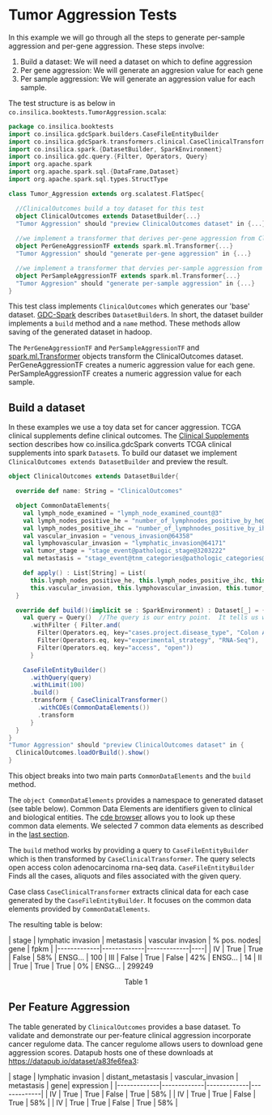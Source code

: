 # Tumor Aggression Tests
  In this example we will go through all the steps to generate per-sample aggression and per-gene aggression. These steps involve:

1. Build a dataset: We will need a dataset on which to define aggression
2. Per gene aggression: We will generate an aggresion value for each gene
3. Per sample aggression: We will generate an aggression value for each sample.

The test structure is as below in `co.insilica.booktests.TumorAggression.scala`: 
```scala
package co.insilica.booktests
import co.insilica.gdcSpark.builders.CaseFileEntityBuilder
import co.insilica.gdcSpark.transformers.clinical.CaseClinicalTransformer
import co.insilica.spark.{DatasetBuilder, SparkEnvironment}
import co.insilica.gdc.query.{Filter, Operators, Query}
import org.apache.spark
import org.apache.spark.sql.{DataFrame,Dataset}
import org.apache.spark.sql.types.StructType

class Tumor_Aggression extends org.scalatest.FlatSpec{

  //ClinicalOutcomes build a toy dataset for this test
  object ClinicalOutcomes extends DatasetBuilder{...}
  "Tumor Aggression" should "preview ClinicalOutcomes dataset" in {...}
  
  //we implement a transformer that derives per-gene aggression from ClinicalOutcomes
  object PerGeneAggressionTF extends spark.ml.Transformer{...}
  "Tumor Aggression" should "generate per-gene aggression" in {...}

  //we implement a transformer that dervies per-sample aggression from ClinicalOutcomes
  object PerSampleAggressionTF extends spark.ml.Transformer{...}
  "Tumor Aggresion" should "generate per-sample aggression" in {...}
}
```
This test class implements `ClinicalOutcomes` which generates our 'base' dataset. [GDC-Spark](../1_gdc/3_gdc-spark.md) describes `DatasetBuilder`s. In short, the dataset builder implements a `build` method and a `name` method.  These methods allow saving of the generated dataset in hadoop.

The `PerGeneAggressionTF` and `PerSampleAggressionTF` and [spark.ml.Transformer](http://spark.apache.org/docs/latest/ml-features.html) objects transform the ClinicalOutcomes dataset. PerGeneAggressionTF creates a numeric aggression value for each gene.  PerSampleAggressionTF creates a numeric aggression value for each sample.



## Build a dataset
   In these examples we use a toy data set for cancer aggression.  TCGA clinical supplements define clinical outcomes.  The [Clinical Supplements](./1_gdc/clinical_supplements.md) section describes how co.insilica.gdcSpark converts TCGA clinical supplements into spark `Dataset`s. To build our dataset we implement `ClinicalOutcomes extends DatasetBuilder` and preview the result.
  
```scala
object ClinicalOutcomes extends DatasetBuilder{

  override def name: String = "ClinicalOutcomes"

  object CommonDataElements{
    val lymph_node_examined = "lymph_node_examined_count@3"
    val lymph_nodes_positive_he = "number_of_lymphnodes_positive_by_he@3086388"
    val lymph_nodes_positive_ihc = "number_of_lymphnodes_positive_by_ihc@3086383"
    val vascular_invasion = "venous_invasion@64358"
    val lymphovascular_invasion = "lymphatic_invasion@64171"
    val tumor_stage = "stage_event@pathologic_stage@3203222"
    val metastasis = "stage_event@tnm_categories@pathologic_categories@pathologic_M@3045439"

    def apply() : List[String] = List(
      this.lymph_nodes_positive_he, this.lymph_nodes_positive_ihc, this.lymph_node_examined,
      this.vascular_invasion, this.lymphovascular_invasion, this.tumor_stage, this.metastasis)
  }

  override def build()(implicit se : SparkEnvironment) : Dataset[_] = {
    val query = Query()  //The query is our entry point.  It tells us what to get from gdc
      .withFilter { Filter.and(
        Filter(Operators.eq, key="cases.project.disease_type", "Colon Adenocarcinoma"),
        Filter(Operators.eq, key="experimental_strategy", "RNA-Seq"),
        Filter(Operators.eq, key="access", "open"))
      }

    CaseFileEntityBuilder()
      .withQuery(query)
      .withLimit(100)
      .build()
      .transform { CaseClinicalTransformer()
        .withCDEs(CommonDataElements())
        .transform
      }
  }
}
"Tumor Aggression" should "preview ClinicalOutcomes dataset" in {
  ClinicalOutcomes.loadOrBuild().show()
}
```
This object breaks into two main parts `CommonDataElements` and the `build` method. 

 The `object CommonDataElements` provides a namespace to generated dataset (see table below).  Common Data Elements are identifiers given to clinical and biological entities.  The [cde browser](https://cdebrowser.nci.nih.gov/CDEBrowser/) allows you to look up these common data elements.  We selected 7 common data elements as described in the [last section](README.md).

The `build` method works by providing a query to `CaseFileEntityBuilder` which is then transformed by `CaseClinicalTransformer`. The query selects open access colon adenocarcinoma rna-seq data. `CaseFileEntityBuilder` Finds all the cases, aliquots and files associated with the given query.  

 Case class `CaseClinicalTransformer` extracts clinical data for each case generated by the `CaseFileEntityBuilder`. It focuses on the common data elements provided by `CommonDataElements`.

The resulting table is below:
  
  | stage | lymphatic invasion | metastasis | vascular invasion | % pos. nodes| gene | fpkm |
  |-------------|-------------|-------------|----|
  | IV | True | True | False | 58% | ENSG... | 100
  | III | False | True | False | 42% | ENSG... | 14
  | II | True | True | True | 0% | ENSG... | 299249
  <center>Table 1</center>

## Per Feature Aggression
 The table generated by `ClinicalOutcomes` provides a base dataset. To validate and demonstrate our per-feature clinical aggression incorporate cancer regulome data. The cancer regulome allows users to download gene aggression scores.  Datapub hosts one of these downloads at https://datapub.io/dataset/a83fe6fea3:

  | stage | lymphatic invasion | distant_metastasis | vascular_invasion | metastasis | gene| expression |
  |-------------|-------------|-------------|-------------|
  | IV | True | True | False | True | 58% |
  | IV | True | True | False | True | 58% |
  | IV | True | True | False | True | 58% |